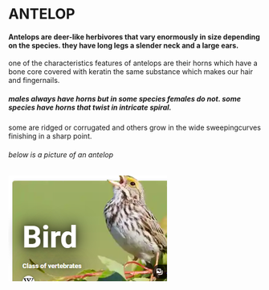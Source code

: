 #              ANTELOP


#### Antelops are deer-like herbivores that vary enormously in size depending on the species. they have long legs a slender neck and a large ears. 
one of the characteristics features of antelops are their horns which have a bone core covered with keratin the same substance which makes 
our hair and fingernails.
##### males always have horns but in some species females do not. some species have horns that twist in intricate spiral. 
some are ridged or corrugated and others grow in the wide sweepingcurves finishing in a sharp point.

###### below is a picture of an antelop

![this is a screenshop of an antelop](https://github.com/lauraleloho/REDO_ASSIGNMENT/blob/main/Screenshot%20bird.png)
